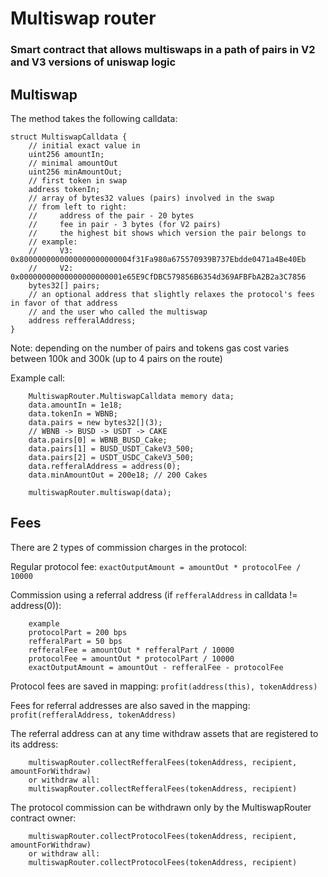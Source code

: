 # Multiswap router

### Smart contract that allows multiswaps in a path of pairs in V2 and V3  versions of uniswap logic

## Multiswap

The method takes the following calldata:
```solidity
struct MultiswapCalldata {
    // initial exact value in
    uint256 amountIn;
    // minimal amountOut
    uint256 minAmountOut;
    // first token in swap
    address tokenIn;
    // array of bytes32 values (pairs) involved in the swap
    // from left to right:
    //     address of the pair - 20 bytes
    //     fee in pair - 3 bytes (for V2 pairs)
    //     the highest bit shows which version the pair belongs to
    // example:
    //     V3: 0x8000000000000000000000004f31Fa980a675570939B737Ebdde0471a4Be40Eb
    //     V2: 0x00000000000000000000001e65E9CfDBC579856B6354d369AFBFbA2B2a3C7856
    bytes32[] pairs;
    // an optional address that slightly relaxes the protocol's fees in favor of that address 
    // and the user who called the multiswap
    address refferalAddress;
}
``` 

Note: depending on the number of pairs and tokens gas cost varies between 100k and 300k (up to 4 pairs on the route)

Example call:

```solidity
    MultiswapRouter.MultiswapCalldata memory data;
    data.amountIn = 1e18;
    data.tokenIn = WBNB;
    data.pairs = new bytes32[](3);
    // WBNB -> BUSD -> USDT -> CAKE
    data.pairs[0] = WBNB_BUSD_Cake;
    data.pairs[1] = BUSD_USDT_CakeV3_500;
    data.pairs[2] = USDT_USDC_CakeV3_500;
    data.refferalAddress = address(0);
    data.minAmountOut = 200e18; // 200 Cakes

    multiswapRouter.multiswap(data);
```

## Fees

There are 2 types of commission charges in the protocol:

Regular protocol fee:
    `exactOutputAmount = amountOut * protocolFee / 10000`

Commission using a referral address (if `refferalAddress` in calldata != address(0)):
```solidity
    example
    protocolPart = 200 bps
    refferalPart = 50 bps
    refferalFee = amountOut * refferalPart / 10000
    protocolFee = amountOut * protocolPart / 10000
    exactOutputAmount = amountOut - refferalFee - protocolFee
```

Protocol fees are saved in mapping:
    `profit(address(this), tokenAddress)`

Fees for referral addresses are also saved in the mapping:
    `profit(refferalAddress, tokenAddress)`

The referral address can at any time withdraw assets that are registered to its address:
```solidity
    multiswapRouter.collectRefferalFees(tokenAddress, recipient, amountForWithdraw)
    or withdraw all:
    multiswapRouter.collectRefferalFees(tokenAddress, recipient)
```

The protocol commission can be withdrawn only by the MultiswapRouter contract owner:
```solidity
    multiswapRouter.collectProtocolFees(tokenAddress, recipient, amountForWithdraw)
    or withdraw all:
    multiswapRouter.collectProtocolFees(tokenAddress, recipient)
```